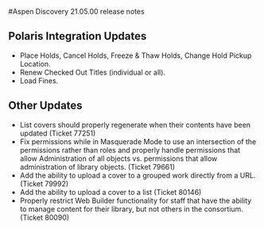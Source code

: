#Aspen Discovery 21.05.00 release notes
## Polaris Integration Updates
- Place Holds, Cancel Holds, Freeze & Thaw Holds, Change Hold Pickup Location.
- Renew Checked Out Titles (individual or all). 
- Load Fines. 

## Other Updates
- List covers should properly regenerate when their contents have been updated (Ticket 77251)
- Fix permissions while in Masquerade Mode to use an intersection of the permissions rather than roles and properly handle permissions that allow Administration of all objects vs. permissions that allow administration of library objects. (Ticket 79661)
- Add the ability to upload a cover to a grouped work directly from a URL. (Ticket 79992)
- Add the ability to upload a cover to a list (Ticket 80146)
- Properly restrict Web Builder functionality for staff that have the ability to manage content for their library, but not others in the consortium. (Ticket 80090)